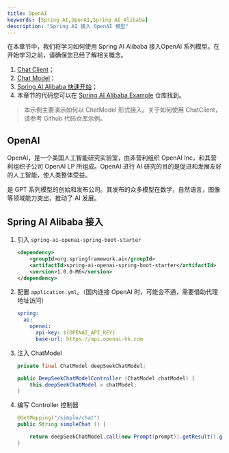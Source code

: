 ```yaml
---
title: OpenAI
keywords: [Spring AI,OpenAI,Spring AI Alibaba]
description: "Spring AI 接入 OpenAI 模型"
---
```


在本章节中，我们将学习如何使用 Spring AI Alibaba 接入OpenAI 系列模型。在开始学习之前，请确保您已经了解相关概念。

1. [Chat Client](../tutorials/basics/chat-client.md)；
2. [Chat Model](../tutorials/basics/chat-model.md)；
3. [Spring AI Alibaba 快速开始](../get-started.md)；
4. 本章节的代码您可以在 [Spring AI Alibaba Example](https://github.com/springaialibaba/spring-ai-alibaba-examples/tree/main/spring-ai-alibaba-chat-example) 仓库找到。

> 本示例主要演示如何以 ChatModel 形式接入。关于如何使用 ChatClient，请参考 Github 代码仓库示例。

## OpenAI 

OpenAI，是一个美国人工智能研究实验室，由非营利组织 OpenAI Inc，和其营利组织子公司 OpenAI LP 所组成。OpenAI 进行 AI 研究的目的是促进和发展友好的人工智能，使人类整体受益。

是 GPT 系列模型的创始和发布公司。其发布的众多模型在数学，自然语言，图像等领域能力突出，推动了 AI 发展。

## Spring AI Alibaba 接入

1. 引入 `spring-ai-openai-spring-boot-starter`

    ```xml
    <dependency>
        <groupId>org.springframework.ai</groupId>
        <artifactId>spring-ai-openai-spring-boot-starter</artifactId>
        <version>1.0.0-M6</version>
    </dependency>
    ```

2. 配置 `application.yml`。（国内连接 OpenAI 时，可能会不通，需要借助代理地址访问）

    ```yaml
    spring:
      ai:
        openai:
          api-key: ${OPENAI_API_KEY}
          base-url: https://api.openai-hk.com
    ```

3. 注入 ChatModel

    ```java
    private final ChatModel deepSeekChatModel;

    public DeepSeekChatModelController (ChatModel chatModel) {
        this.deepSeekChatModel = chatModel;
    }
    ```

4. 编写 Controller 控制器

    ```java
    @GetMapping("/simple/chat")
    public String simpleChat () {

        return deepSeekChatModel.call(new Prompt(prompt)).getResult().getOutput().getContent();
    }
    ```

